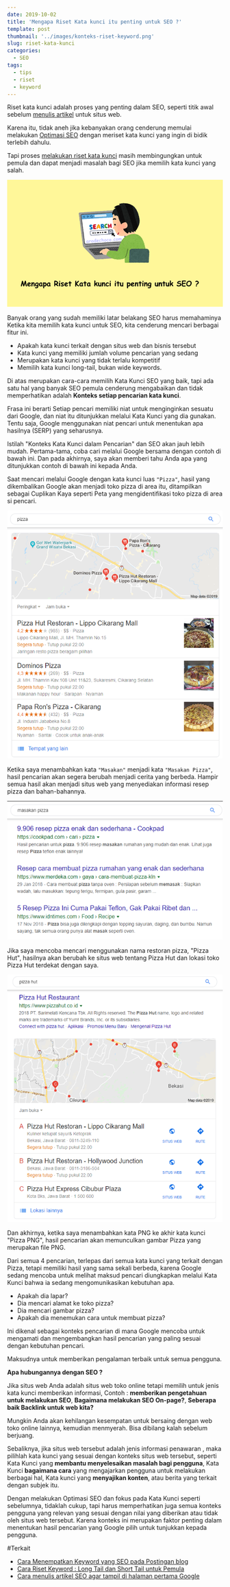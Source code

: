 ```yaml
---
date: 2019-10-02
title: 'Mengapa Riset Kata kunci itu penting untuk SEO ?'
template: post
thumbnail: '../images/konteks-riset-keyword.png'
slug: riset-kata-kunci
categories:
  - SEO
tags:
  - tips
  - riset
  - keyword
---
```


Riset kata kunci adalah proses yang penting dalam SEO, seperti titik awal sebelum [menulis artikel](https://www.aradechoco.com/menulis-artikel-seo/) untuk situs web. 

Karena itu, tidak aneh jika kebanyakan orang cenderung memulai melakukan [Optimasi SEO](https://www.aradechoco.com/seo-dasar-untuk-pemula/) dengan meriset kata kunci yang ingin di bidik terlebih dahulu. 

Tapi proses [melakukan riset kata kunci](https://www.aradechoco.com/cara-riset-keyword-untuk-pemula/) masih membingungkan untuk pemula dan dapat menjadi masalah bagi SEO jika memilih kata kunci yang salah.

![](../images/mengapa-riset-kata-kunci-penting-untuk-seo.png)

Banyak orang yang sudah memiliki latar belakang SEO harus memahaminya Ketika kita memilih kata kunci untuk SEO, kita cenderung mencari berbagai fitur ini.

- Apakah kata kunci terkait dengan situs web dan bisnis tersebut
- Kata kunci yang memiliki jumlah volume pencarian yang sedang
- Merupakan kata kunci yang tidak terlalu kompetitif
- Memilih kata kunci long-tail, bukan wide keywords.

Di atas merupakan cara-cara memilih Kata Kunci SEO yang baik, tapi ada satu hal yang banyak SEO pemula cenderung mengabaikan dan tidak memperhatikan adalah **Konteks setiap pencarian kata kunci**.

Frasa ini berarti Setiap pencari memiliki niat untuk menginginkan sesuatu dari Google, dan niat itu ditunjukkan melalui Kata Kunci yang dia gunakan. Tentu saja, Google menggunakan niat pencari untuk menentukan apa hasilnya (SERP) yang seharusnya.

Istilah "Konteks Kata Kunci dalam Pencarian" dan SEO akan jauh lebih mudah. Pertama-tama, coba cari melalui Google bersama dengan contoh di bawah ini. Dan pada akhirnya, saya akan memberi tahu Anda apa yang ditunjukkan contoh di bawah ini kepada Anda.

Saat mencari melalui Google dengan kata kunci luas `"Pizza"`, hasil yang dikembalikan Google akan menjadi toko pizza di area itu, ditampilkan sebagai Cuplikan Kaya seperti Peta yang mengidentifikasi toko pizza di area si pencari. 

![](../images/kata-kunci-pizza.png)

Ketika saya menambahkan kata `"Masakan"` menjadi kata `"Masakan Pizza"`, hasil pencarian akan segera berubah menjadi cerita yang berbeda. Hampir semua hasil akan menjadi situs web yang menyediakan informasi resep pizza dan bahan-bahannya.

![](../images/kata-kunci-masakan-pizza.png)

Jika saya mencoba mencari menggunakan nama restoran pizza, "Pizza Hut", hasilnya akan berubah ke situs web tentang Pizza Hut dan lokasi toko Pizza Hut terdekat dengan saya.

![](../images/kata-kunci-pizza-hut.png)

Dan akhirnya, ketika saya menambahkan kata PNG ke akhir kata kunci "Pizza PNG", hasil pencarian akan memunculkan gambar Pizza yang merupakan file PNG.

Dari semua 4 pencarian, terlepas dari semua kata kunci yang terkait dengan Pizza, tetapi memiliki hasil yang sama sekali berbeda, karena Google sedang mencoba untuk melihat maksud pencari diungkapkan melalui Kata Kunci bahwa ia sedang mengomunikasikan kebutuhan apa.

- Apakah dia lapar?
- Dia mencari alamat ke toko pizza?
- Dia mencari gambar pizza?
- Apakah dia menemukan cara untuk membuat pizza?

Ini dikenal sebagai konteks pencarian di mana Google mencoba untuk mengamati dan mengembangkan hasil pencarian yang paling sesuai dengan kebutuhan pencari. 

Maksudnya untuk memberikan pengalaman terbaik untuk semua pengguna. 

**Apa hubungannya dengan SEO ?**

Jika situs web Anda adalah situs web toko online tetapi memilih untuk jenis kata kunci memberikan informasi, Contoh : **memberikan pengetahuan untuk melakukan SEO**, **Bagaimana melakukan SEO On-page?**, **Seberapa baik Backlink untuk web kita?** 

Mungkin Anda akan kehilangan kesempatan untuk bersaing dengan web toko online lainnya, kemudian menmyerah. Bisa dibilang kalah sebelum berjuang.

Sebaliknya, jika situs web tersebut adalah jenis informasi penawaran , maka pilihlah kata kunci yang sesuai dengan konteks situs web tersebut, seperti Kata Kunci yang **membantu menyelesaikan masalah bagi pengguna**, Kata Kunci **bagaimana cara** yang mengajarkan pengguna untuk melakukan berbagai hal, Kata kunci yang **menyajikan konten**, atau berita yang terkait dengan subjek itu.

Dengan melakukan Optimasi SEO dan fokus pada Kata Kunci seperti sebelumnya, tidaklah cukup, tapi harus memperhatikan juga semua konteks pengguna yang relevan yang sesuai dengan nilai yang diberikan atau tidak oleh situs web tersebut. Karena konteks ini merupakan faktor penting dalam menentukan hasil pencarian yang Google pilih untuk tunjukkan kepada pengguna.

#Terkait

- [Cara Menempatkan Keyword yang SEO pada Postingan blog](https://www.aradechoco.com/menempatkan-keyword-seo/)
- [Cara Riset Keyword : Long Tail dan Short Tail untuk Pemula](https://www.aradechoco.com/cara-riset-keyword-untuk-pemula/)
- [Cara menulis artikel SEO agar tampil di halaman pertama Google](https://www.aradechoco.com/menulis-artikel-seo/)